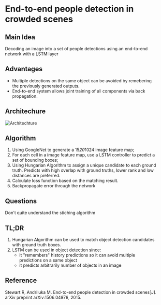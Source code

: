 # End-to-end people detection in crowded scenes

## Main Idea
Decoding an image into a set of people detections using an end-to-end network with a LSTM layer

## Advantages
- Multiple detections on the same object can be avoided by remebering the previously generated outputs.
- End-to-end system allows joint training of all components via back propagation.

## Architechure
![Architechture](https://raw.githubusercontent.com/sunshineatnoon/Paper-Collection/master/images/lstm_detection.png)
## Algorithm
1. Using GoogleNet to generate a 15*20*1024 image feature map;
2. For each cell in a image feature map, use a LSTM controller to predict a set of bounding boxes;
3. Using Hungarian Algorithm to assign a unique candidate to each ground truth. Predicts with high overlap with ground truths, lower rank and low distances are preferred.
4. Calculate loss function based on the matching result.
5. Backpropagate error through the network

## Questions
Don't quite understand the stiching algorithm

## TL;DR
1. Hungarian Algorithm can be used to match object detection candidates with ground truth boxes.
2. LSTM can be used in object detection since:
   - it "remembers" history predictions so it can avoid multiple predictions on a same object
   - it predicts arbitrarily number of objects in an image

## Reference
Stewart R, Andriluka M. End-to-end people detection in crowded scenes[J]. arXiv preprint arXiv:1506.04878, 2015.
